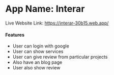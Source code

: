 <h1>App Name: Interar</h1>
<p>Live Website Link: <a href="https://interar-30b15.web.app/">https://interar-30b15.web.app/</a>
<h4>Features</h4>
<ul>
<li>User can login with google</li>
<li>User can show services</li>
<li>User can give review from particular projects</li>
<li>Also have an blog page</li>
<li>User also show review</li>
</ul>